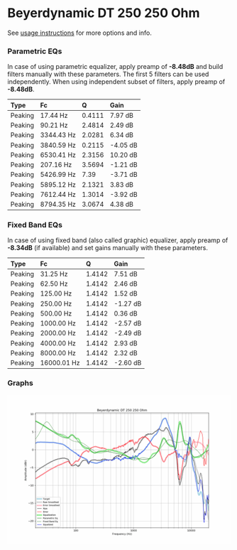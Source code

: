 # Beyerdynamic DT 250 250 Ohm
See [usage instructions](https://github.com/jaakkopasanen/AutoEq#usage) for more options and info.

### Parametric EQs
In case of using parametric equalizer, apply preamp of **-8.48dB** and build filters manually
with these parameters. The first 5 filters can be used independently.
When using independent subset of filters, apply preamp of **-8.48dB**.

| Type    | Fc         |      Q | Gain     |
|:--------|:-----------|:-------|:---------|
| Peaking | 17.44 Hz   | 0.4111 | 7.97 dB  |
| Peaking | 90.21 Hz   | 2.4814 | 2.49 dB  |
| Peaking | 3344.43 Hz | 2.0281 | 6.34 dB  |
| Peaking | 3840.59 Hz | 0.2115 | -4.05 dB |
| Peaking | 6530.41 Hz | 2.3156 | 10.20 dB |
| Peaking | 207.16 Hz  | 3.5694 | -1.21 dB |
| Peaking | 5426.99 Hz | 7.39   | -3.71 dB |
| Peaking | 5895.12 Hz | 2.1321 | 3.83 dB  |
| Peaking | 7612.44 Hz | 1.3014 | -3.92 dB |
| Peaking | 8794.35 Hz | 3.0674 | 4.38 dB  |

### Fixed Band EQs
In case of using fixed band (also called graphic) equalizer, apply preamp of **-8.34dB**
(if available) and set gains manually with these parameters.

| Type    | Fc          |      Q | Gain     |
|:--------|:------------|:-------|:---------|
| Peaking | 31.25 Hz    | 1.4142 | 7.51 dB  |
| Peaking | 62.50 Hz    | 1.4142 | 2.46 dB  |
| Peaking | 125.00 Hz   | 1.4142 | 1.52 dB  |
| Peaking | 250.00 Hz   | 1.4142 | -1.27 dB |
| Peaking | 500.00 Hz   | 1.4142 | 0.36 dB  |
| Peaking | 1000.00 Hz  | 1.4142 | -2.57 dB |
| Peaking | 2000.00 Hz  | 1.4142 | -2.49 dB |
| Peaking | 4000.00 Hz  | 1.4142 | 2.93 dB  |
| Peaking | 8000.00 Hz  | 1.4142 | 2.32 dB  |
| Peaking | 16000.01 Hz | 1.4142 | -2.60 dB |

### Graphs
![](./Beyerdynamic%20DT%20250%20250%20Ohm.png)